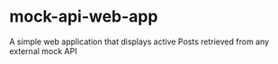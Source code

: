 # mock-api-web-app
A simple web application that displays active Posts retrieved from any external mock API
